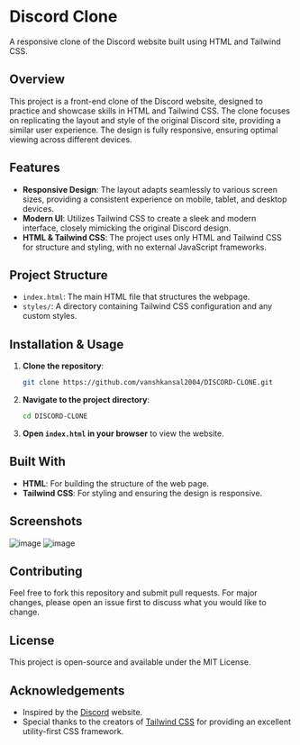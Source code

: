 # Discord Clone

A responsive clone of the Discord website built using HTML and Tailwind CSS.

## Overview

This project is a front-end clone of the Discord website, designed to practice and showcase skills in HTML and Tailwind CSS. The clone focuses on replicating the layout and style of the original Discord site, providing a similar user experience. The design is fully responsive, ensuring optimal viewing across different devices.

## Features

- **Responsive Design**: The layout adapts seamlessly to various screen sizes, providing a consistent experience on mobile, tablet, and desktop devices.
- **Modern UI**: Utilizes Tailwind CSS to create a sleek and modern interface, closely mimicking the original Discord design.
- **HTML & Tailwind CSS**: The project uses only HTML and Tailwind CSS for structure and styling, with no external JavaScript frameworks.

## Project Structure

- `index.html`: The main HTML file that structures the webpage.
- `styles/`: A directory containing Tailwind CSS configuration and any custom styles.

## Installation & Usage

1. **Clone the repository**:
   ```bash
   git clone https://github.com/vanshkansal2004/DISCORD-CLONE.git
   ```
2. **Navigate to the project directory**:
   ```bash
   cd DISCORD-CLONE
   ```
3. **Open `index.html` in your browser** to view the website.

## Built With

- **HTML**: For building the structure of the web page.
- **Tailwind CSS**: For styling and ensuring the design is responsive.

## Screenshots

![image](https://github.com/user-attachments/assets/77448af2-7c95-4ce5-82fd-821afef3db40)
![image](https://github.com/user-attachments/assets/aa72a1f6-9a9b-408d-af7b-153a0385f49e)


## Contributing

Feel free to fork this repository and submit pull requests. For major changes, please open an issue first to discuss what you would like to change.

## License

This project is open-source and available under the MIT License.

## Acknowledgements

- Inspired by the [Discord](https://discord.com/) website.
- Special thanks to the creators of [Tailwind CSS](https://tailwindcss.com/) for providing an excellent utility-first CSS framework.

